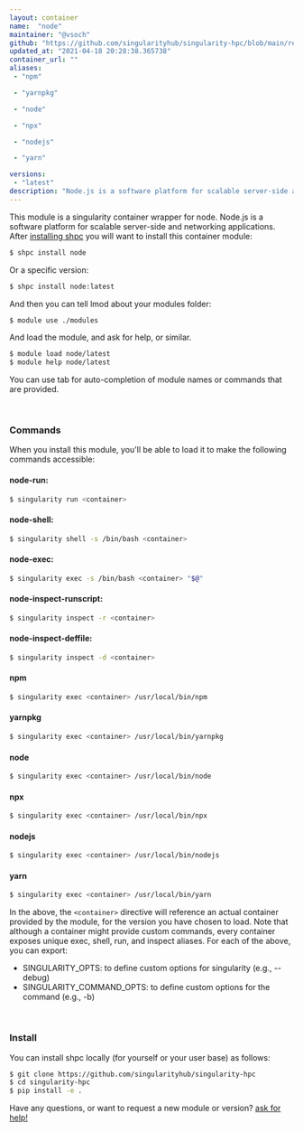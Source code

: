 ```yaml
---
layout: container
name:  "node"
maintainer: "@vsoch"
github: "https://github.com/singularityhub/singularity-hpc/blob/main/registry/node/container.yaml"
updated_at: "2021-04-18 20:28:38.365738"
container_url: ""
aliases:
 - "npm"

 - "yarnpkg"

 - "node"

 - "npx"

 - "nodejs"

 - "yarn"

versions:
 - "latest"
description: "Node.js is a software platform for scalable server-side and networking applications."
---
```


This module is a singularity container wrapper for node.
Node.js is a software platform for scalable server-side and networking applications.
After [installing shpc](#install) you will want to install this container module:

```bash
$ shpc install node
```

Or a specific version:

```bash
$ shpc install node:latest
```

And then you can tell lmod about your modules folder:

```bash
$ module use ./modules
```

And load the module, and ask for help, or similar.

```bash
$ module load node/latest
$ module help node/latest
```

You can use tab for auto-completion of module names or commands that are provided.

<br>

### Commands

When you install this module, you'll be able to load it to make the following commands accessible:

#### node-run:

```bash
$ singularity run <container>
```

#### node-shell:

```bash
$ singularity shell -s /bin/bash <container>
```

#### node-exec:

```bash
$ singularity exec -s /bin/bash <container> "$@"
```

#### node-inspect-runscript:

```bash
$ singularity inspect -r <container>
```

#### node-inspect-deffile:

```bash
$ singularity inspect -d <container>
```


#### npm
       
```bash
$ singularity exec <container> /usr/local/bin/npm
```


#### yarnpkg
       
```bash
$ singularity exec <container> /usr/local/bin/yarnpkg
```


#### node
       
```bash
$ singularity exec <container> /usr/local/bin/node
```


#### npx
       
```bash
$ singularity exec <container> /usr/local/bin/npx
```


#### nodejs
       
```bash
$ singularity exec <container> /usr/local/bin/nodejs
```


#### yarn
       
```bash
$ singularity exec <container> /usr/local/bin/yarn
```



In the above, the `<container>` directive will reference an actual container provided
by the module, for the version you have chosen to load. Note that although a container
might provide custom commands, every container exposes unique exec, shell, run, and
inspect aliases. For each of the above, you can export:

 - SINGULARITY_OPTS: to define custom options for singularity (e.g., --debug)
 - SINGULARITY_COMMAND_OPTS: to define custom options for the command (e.g., -b)

<br>
  
### Install

You can install shpc locally (for yourself or your user base) as follows:

```bash
$ git clone https://github.com/singularityhub/singularity-hpc
$ cd singularity-hpc
$ pip install -e .
```

Have any questions, or want to request a new module or version? [ask for help!](https://github.com/singularityhub/singularity-hpc/issues)